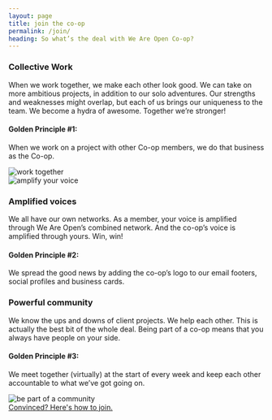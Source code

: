 ```yaml
---
layout: page
title: join the co-op
permalink: /join/
heading: So what’s the deal with We Are Open Co-op?
---
```


<div class="row">
    <div class="col s12 m6 l6 offset-l2">
    	<h3>Collective Work</h3>
		<p>When we work together, we make each other look good. We can take on more ambitious projects, in addition to our solo adventures. Our strengths and weaknesses might overlap, but each of us brings our uniqueness to the team. We become a hydra of awesome. Together we’re stronger!</p>
		<h4>Golden Principle #1:</h4>
		<p class="entry-text">When we work on a project with other Co-op members, we do that business as the Co-op.</p>
	</div>
	<div class="col s12 m6 l3">
		<img src="{{ "/" | relative_url }}assets/images/work-together.png" class="responsive-img right" alt="work together"/>
	</div>
</div>

<div class="row">
	<div class="col s12 m6 l3 offset-l2">
		<img src="{{ "/" | relative_url }}assets/images/amplify.png" class="responsive-img right" alt="amplify your voice"/>
	</div>
    <div class="col s12 m6 l6">
    	<h3>Amplified voices</h3>
		<p>We all have our own networks. As a member, your voice is amplified through We Are Open’s combined network. And the co-op’s voice is amplified through yours. Win, win!</p>
		<h4>Golden Principle #2:</h4>
		<p class="entry-text">We spread the good news by adding the co-op’s logo to our email footers, social profiles and business cards.</p>
	</div>
</div>

<div class="row">
    <div class="col s12 m6 l6 offset-l2">
    	<h3>Powerful community</h3>
		<p>We know the ups and downs of client projects. We help each other. This is actually the best bit of the whole deal. Being part of a co-op means that you always have people on your side.</p>
		<h4>Golden Principle #3:</h4>
		<p class="entry-text">We meet together (virtually) at the start of every week and keep each other accountable to what we’ve got going on.</p>
	</div>
	<div class="col s12 m6 l3">
		<img src="{{ "/" | relative_url }}assets/images/community.png" class="responsive-img right" alt="be part of a community"/>
	</div>
</div>

<div class="row">
	<div class="col s12 m12 l12 center">
		<a href="https://github.com/weareopen/AllTheThings/wiki/Co-op-Membership" class="btn-large waves-effect waves-light blue">Convinced? Here's how to join.</a>
	</div>
</div>